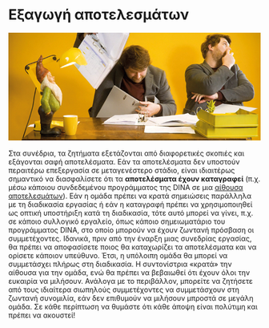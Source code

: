 # Εξαγωγή αποτελεσμάτων

![](../../.gitbook/assets/gitbook_kollaborieren_750x320.jpg)

Στα συνέδρια, τα ζητήματα εξετάζονται από διαφορετικές σκοπιές και εξάγονται σαφή αποτελέσματα. Εάν τα αποτελέσματα δεν υποστούν περαιτέρω επεξεργασία σε μεταγενέστερο στάδιο, είναι ιδιαιτέρως σημαντικό να διασφαλίσετε ότι τα **αποτελέσματα έχουν καταγραφεί** \(π.χ. μέσω κάποιου συνδεδεμένου προγράμματος της DINA σε μια [αίθουσα αποτελεσμάτων](https://app.gitbook.com/@dina-international/s/manual/~/drafts/-MaY7P2KV90v9IJnZ7SC/v/gre/funktionalitaeten/rooms#raumtyp)\). Εάν η ομάδα πρέπει να κρατά σημειώσεις παράλληλα με τη διαδικασία εργασίας ή εάν η καταγραφή πρέπει να χρησιμοποιηθεί ως οπτική υποστήριξη κατά τη διαδικασία, τότε αυτό μπορεί να γίνει, π.χ. σε κάποιο συλλογικό εργαλείο, όπως κάποιο σημειωματάριο του προγράμματος DINA, στο οποίο μπορούν να έχουν ζωντανή πρόσβαση οι συμμετέχοντες. Ιδανικά, πριν από την έναρξη μιας συνεδρίας εργασίας, θα πρέπει να αποφασίσετε ποιος θα καταχωρίζει τα αποτελέσματα και να ορίσετε κάποιον υπεύθυνο. Έτσι, η υπόλοιπη ομάδα θα μπορεί να συμμετάσχει πλήρως στη διαδικασία. Η συντονίστρια «κρατά» την αίθουσα για την ομάδα, ενώ θα πρέπει να βεβαιωθεί ότι έχουν όλοι την ευκαιρία να μιλήσουν. Ανάλογα με το περιβάλλον, μπορείτε να ζητήσετε από τους ιδιαίτερα σιωπηλούς συμμετέχοντες να συμμετάσχουν στη ζωντανή συνομιλία, εάν δεν επιθυμούν να μιλήσουν μπροστά σε μεγάλη ομάδα. Σε κάθε περίπτωση να θυμάστε ότι κάθε άποψη είναι πολύτιμη και πρέπει να ακουστεί!

